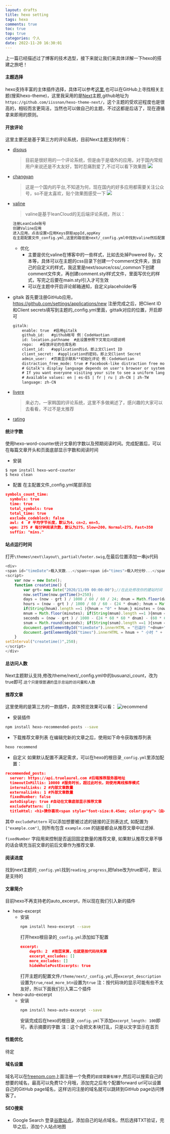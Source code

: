 ```yaml
---
layout: drafts
title: hexo setting
tags: hexo
comments: true
toc: true
top: true
categories: 个人
date: 2022-11-20 16:30:01
---
```



上一篇已经描述过了博客的技术选型，接下来就让我们来具体详解一下hexo的搭建之旅吧！
#### 主题选择
hexo支持丰富的主体插件选择，具体可以参考[这里](https://hexo.io/themes/index.html),也可以在GitHub上寻找相关主题(搜索hexo-theme)，这里我采用的是[Next](https://theme-next.iissnan.com/)主题,github地址为`https://github.com/iissnan/hexo-theme-next/`，这个主题的受欢迎程度也是很高的，相较而言更简洁，当然也可以做自己的主题，不过这都是后话了，现在遵循拿来即用的原则。

#### 开放评论
这里主要还是基于第三方的评论系统，目前Next主题支持的有：
- [disqus](https://disqus.com/)
    > 目前是很好用的一个评论系统，但是由于是墙外的应用，对于国内常规用户来说还是不太友好，暂时忍痛割爱了,不过可以看下效果图
    ![](../img/hexo/b58881c0039f94ad26162a407723f701.png)
- [changyan](https://changyan.kuaizhan.com/)
    > 这是一个国内的平台,不知道为何，现在国内的好多应用都需要关注公众号，so不是太喜欢，贴个效果图感受一下
    ![](../img/hexo/C6E72794-EED6-4E70-955E-D542DE228C7E.png)
- [valine](https://www.leancloud.cn/)
    > valine是基于leanCloud的无后端评论系统，所以：

    ``` txt
    注册LeanCode账号
    创建Valine应用
    进入应用，点击设置>应用Keys获取appId,appKey
    在主题配置文件_config.yml,这里的路径是next/_config.yml中找到valine然后配置上即可
    ```
    - 优化
        - 主要是优化valine在博客中的一些样式，比如去处掉Powered By，文本等，具体可以在主题的css目录下创建一个comment文件夹，放自己的自定义的样式，我这里是next/source/css/_common下创建comment文件夹，再创建comment.styl样式文件，里面写优化的样式，写完之后要在main.styl引入才可生效
        - 可以在主题中开启评论邮箱通知，自定义placeholder等
    
- gitalk
    首先要注册GitHub应用，https://github.com/settings/applications/new
    注册完成之后，把Client ID和Client secrets填写到主题的_config.yml里面，gittalk对应的位置，开启即可

    ``` txt
    gitalk:
        enable: true  #启用gitalk
        github_id:   #github帐号 例：CodeHaotian
        id: location.pathname  #此设置参照下文常见问题说明
        repo:   #存放评论的仓库名称
        client_id:   #application的id，即上文Client ID
        client_secret:  #application的密码，即上文Client Secret
        admin_user:  #页面显示联系**初始化评论 例：CodeHaotian
        distraction_free_mode: true # Facebook-like distraction free mode
        # Gitalk's display language depends on user's browser or system environment
        # If you want everyone visiting your site to see a uniform language, you can set a force language value
        # Available values: en | es-ES | fr | ru | zh-CN | zh-TW
        language: zh-CN
    ```
- [livere](https://livere.com/introduce)
    > 来必力，一家韩国的评论系统，这里不多做阐述了，感兴趣的大家可以去看看，不过不是太推荐
- [rating](https://widgetpack.com/)

#### 统计字数
使用hexo-word-counter统计文章的字数以及预期阅读时间。完成配置后，可以在每篇文章开头和页面底部显示字数和阅读时间
- 安装

``` bin
$ npm install hexo-word-counter
$ hexo clean
```
- 配置
在主配置文件_config.yml尾部添加

``` json
symbols_count_time:
  symbols: true
  time: true
  total_symbols: true
  total_time: true
  exclude_codeblock: false
  awl: 4  # 平均字节长度，默认为4，cn≈2，en≈5，
  wpm: 275 # 每分钟阅读次数，默认为275，Slow≈200，Normal≈275，Fast≈350
  suffix: "mins."
```

#### 站点运行时间
打开`\themes\next\layout\_partial\footer.swig`,在最后位置添加一串js代码

``` js
<div>
<span id="timeDate">载入天数...</span><span id="times">载入时分秒...</span>
<script>
    var now = new Date(); 
    function createtime() { 
        var grt= new Date("2020/11/09 00:00:00");//在此处修改你的建站时间
        now.setTime(now.getTime()+250); 
        days = (now - grt ) / 1000 / 60 / 60 / 24; dnum = Math.floor(days); 
        hours = (now - grt ) / 1000 / 60 / 60 - (24 * dnum); hnum = Math.floor(hours); 
        if(String(hnum).length ==1 ){hnum = "0" + hnum;} minutes = (now - grt ) / 1000 /60 - (24 * 60 * dnum) - (60 * hnum); 
        mnum = Math.floor(minutes); if(String(mnum).length ==1 ){mnum = "0" + mnum;} 
        seconds = (now - grt ) / 1000 - (24 * 60 * 60 * dnum) - (60 * 60 * hnum) - (60 * mnum); 
        snum = Math.round(seconds); if(String(snum).length ==1 ){snum = "0" + snum;} 
        document.getElementById("timeDate").innerHTML = "已运行 "+dnum+" 天 "; 
        document.getElementById("times").innerHTML = hnum + " 小时 " + mnum + " 分 " + snum + " 秒"; 
    } 
setInterval("createtime()",250);
</script>
</div>
```

#### 总访问人数
Next主题默认支持,修改/theme/next/_config.yml中的busuanzi_count，改为true即可.`这个只是很普通的显示总站的访问量和人数`

#### 推荐文章
这里使用的是第三方的一款插件，具体预览效果可以看：
![recommend](../img/hexo/20221214153329.jpg)

- 安装插件
``` bash
npm install hexo-recommended-posts --save
```
- 下载推荐文章列表
在编辑完新的文章之后，使用如下命令获取推荐列表
``` bash
hexo recommend
```
- 自定义
如果默认配置不满足需求，可以在hexo的根目录`_config.yml`里添加配置：
``` json
recommended_posts:
  server: https://api.truelaurel.com #后端推荐服务器地址
  timeoutInMillis: 10000 #服务时长，超过此时长，则使用离线推荐模式
  internalLinks: 2 #内部文章数量
  externalLinks: 1 #外部文章数量
  fixedNumber: false
  autoDisplay: true #自动在文章底部显示推荐文章
  excludePattern: []
  titleHtml: <h1>猜你喜欢<span style="font-size:0.45em; color:gray">（由<a href="https://github.com/huiwang/hexo-recommended-posts">hexo文章推荐插件</a>驱动）</span></h1> #自定义标题
```
其中 `excludePattern` 可以添加想要被过滤的链接的正则表达式, 如配置为 `["example.com"]`, 则所有包含 `example.com` 的链接都会从推荐文章中过滤掉.

`fixedNumber` 字段用来控制是否返回固定数量的推荐文章, 如果默认推荐文章不够的话会填充当前文章的前后文章作为推荐文章.
#### 阅读进度
找到next主题的`_config.yml`找到`reading_progress`,把false改为true即可，默认是支持的

#### 文章简介
目前hexo不再支持老的auto_excerpt，所以现在我们引入新的插件
- hexo-excerpt
    - 安装
        ``` bash
        npm install hexo-excerpt --save
        ```
        打开hexo根目录的`_config.yml`添加如下配置
        ``` json
        excerpt:
            depth: 2  #按层来算，也就是按代码块来算
            excerpt_excludes: []
            more_excludes: []
            hideWholePostExcerpts: true
        ```
        打开主题的配置文件`/theme/next/_config.yml`,将`excerpt_description`设置为`true`,`read_more_btn`设置为`true`
        注：按代码块的显示可能有些不太友好，所以下面我们引入第二个插件
- hexo-auto-excerpt
    - 安装
        ``` bash
        npm install hexo-auto-excerpt --save
        ```
        安装完成后在hexo的根目录`_config.yml`下添加`excerpt_length: 100`即可，表示摘要的字数
        注：这个会把文本块打乱，只是以文字显示在首页
#### 性能优化
待定

#### 域名设置
域名可以在[freenom.com](http://www.freenom.com/)上面注册一个免费的`前提需要有梯子`,然后可以搜索自己的想要的域名，最高可以免费12个月哦，添加完之后有个配置forward url可以设置自己的GitHub page域名，这样访问注册的域名就可以跳转到GitHub page访问博客了。

#### SEO搜索
- Google Search
登录[谷歌站点](https://developers.google.com/search)，添加自己的站点域名，然后选择TXT验证，完毕之后，添加个人站点地图

